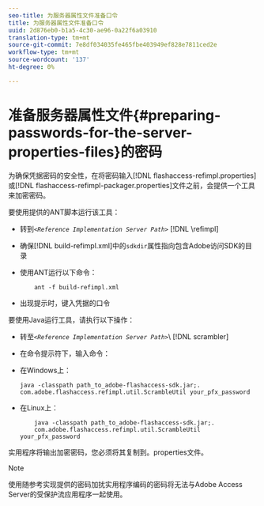 ```yaml
---
seo-title: 为服务器属性文件准备口令
title: 为服务器属性文件准备口令
uuid: 2d876eb0-b1a5-4c30-ae96-0a22f6a03910
translation-type: tm+mt
source-git-commit: 7e8df034035fe465fbe403949ef828e7811ced2e
workflow-type: tm+mt
source-wordcount: '137'
ht-degree: 0%

---
```



# 准备服务器属性文件{#preparing-passwords-for-the-server-properties-files}的密码

为确保凭据密码的安全性，在将密码输入[!DNL flashaccess-refimpl.properties]或[!DNL flashaccess-refimpl-packager.properties]文件之前，会提供一个工具来加密密码。

要使用提供的ANT脚本运行该工具：

* 转到&#x200B;*`<Reference Implementation Server Path>`* [!DNL \refimpl]

* 确保[!DNL build-refimpl.xml]中的`sdkdir`属性指向包含Adobe访问SDK的目录
* 使用ANT运行以下命令：

   ```
       ant -f build-refimpl.xml
   ```

* 出现提示时，键入凭据的口令

要使用Java运行工具，请执行以下操作：

* 转至&#x200B;*`<Reference Implementation Server Path>`*\ [!DNL scrambler]

* 在命令提示符下，输入命令：

* 在Windows上：

   ```
   java -classpath path_to_adobe-flashaccess-sdk.jar;.  
   com.adobe.flashaccess.refimpl.util.ScrambleUtil your_pfx_password
   ```

* 在Linux上：

   ```
       java -classpath path_to_adobe-flashaccess-sdk.jar;.  
       com.adobe.flashaccess.refimpl.util.ScrambleUtil your_pfx_password
   ```

实用程序将输出加密密码，您必须将其复制到。properties文件。

>[!NOTE]
>
>使用随参考实现提供的密码加扰实用程序编码的密码将无法与Adobe Access Server的受保护流应用程序一起使用。
